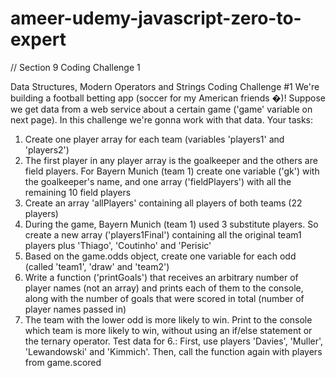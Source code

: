 # ameer-udemy-javascript-zero-to-expert

// Section 9 Coding Challenge 1

Data Structures, Modern Operators and Strings
Coding Challenge #1
We're building a football betting app (soccer for my American friends �)!
Suppose we get data from a web service about a certain game ('game' variable on
next page). In this challenge we're gonna work with that data.
Your tasks:

1. Create one player array for each team (variables 'players1' and
   'players2')
2. The first player in any player array is the goalkeeper and the others are field
   players. For Bayern Munich (team 1) create one variable ('gk') with the
   goalkeeper's name, and one array ('fieldPlayers') with all the remaining 10
   field players
3. Create an array 'allPlayers' containing all players of both teams (22
   players)
4. During the game, Bayern Munich (team 1) used 3 substitute players. So create a
   new array ('players1Final') containing all the original team1 players plus
   'Thiago', 'Coutinho' and 'Perisic'
5. Based on the game.odds object, create one variable for each odd (called
   'team1', 'draw' and 'team2')
6. Write a function ('printGoals') that receives an arbitrary number of player
   names (not an array) and prints each of them to the console, along with the
   number of goals that were scored in total (number of player names passed in)
7. The team with the lower odd is more likely to win. Print to the console which
   team is more likely to win, without using an if/else statement or the ternary
   operator.
   Test data for 6.: First, use players 'Davies', 'Muller', 'Lewandowski' and 'Kimmich'.
   Then, call the function again with players from game.scored
